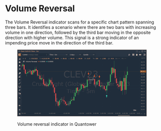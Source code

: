 # Volume Reversal

The Volume Reversal indicator scans for a specific chart pattern spanning three bars. It identifies a scenario where there are two bars with increasing volume in one direction, followed by the third bar moving in the opposite direction with higher volume. This signal is a strong indicator of an impending price move in the direction of the third bar.

<figure><img src="../../../../.gitbook/assets/image (379).png" alt=""><figcaption><p>Volume reversal indicator in Quantower</p></figcaption></figure>

